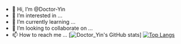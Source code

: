 - 👋 Hi, I’m @Doctor-Yin
- 👀 I’m interested in ...
- 🌱 I’m currently learning ...
- 💞️ I’m looking to collaborate on ...
- 📫 How to reach me ...
[![Doctor_Yin's GitHub stats](https://github-readme-stats.vercel.app/api?username=Doctor-Yin&show_icons=true&theme=tokyonight)]
[![Top Langs](https://github-readme-stats.vercel.app/api/top-langs/?username=Doctor-Yin&layout=compact&theme=tokyonight)](https://github.com/Karlatemp)
<!---
Doctor-Yin/Doctor-Yin is a ✨ special ✨ repository because its `README.md` (this file) appears on your GitHub profile.
You can click the Preview link to take a look at your changes.
--->
